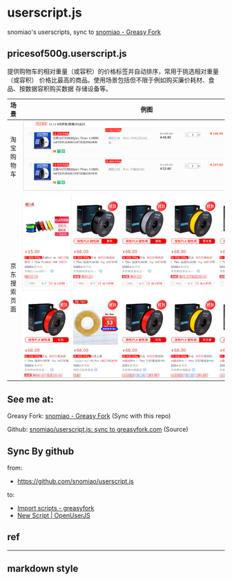 # userscript.js

snomiao's userscripts, sync to
[snomiao - Greasy Fork](https://greasyfork.org/zh-CN/users/31387-snomiao)

## pricesof500g.userscript.js

提供购物车的相对重量（或容积）的价格标签并自动排序，常用于挑选相对重量（或容积）
价格比最高的商品。使用场景包括但不限于例如购买廉价耗材、食品、按数据容积购买数据
存储设备等。

| 场景         | 例图                        |
| ------------ | --------------------------- |
| 淘宝购物车   | ![](media/prices-cart.png)  |
| 京东搜索页面 | ![](media/京东搜索页面.png) |

## See me at:

Greasy Fork:
[snomiao - Greasy Fork](https://greasyfork.org/zh-CN/users/31387-snomiao) (Sync
with this repo)

Github:
[snomiao/userscript.js: sync to greasyfork.com](https://github.com/snomiao/userscript.js#readme)
(Source)

## Sync By github

from:

-   https://github.com/snomiao/userscript.js

to:

-   [Import scripts - greasyfork](https://greasyfork.org/en/import)
-   [New Script | OpenUserJS](https://openuserjs.org/user/add/scripts)

## ref

---

## markdown style

<style>
    img{
        max-width: 60vw;
        margin: auto;
    }
</style>
